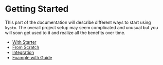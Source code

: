 # Getting Started

This part of the documentation will describe different ways to start using `kyoto`. The overall project setup may seem complicated and unusual but you will soon get used to it and realize all the benefits over time.

- [With Starter](with-starter.md)
- [From Scratch](from-scratch.md)
- [Integration](integration.md)
- [Example with Guide](example-with-guide.md)
